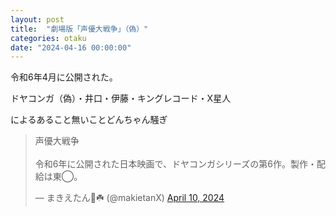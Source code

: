 ```yaml
---
layout: post
title:  "劇場版「声優大戦争」（偽）"
categories: otaku
date: "2024-04-16 00:00:00"
---
```


令和6年4月に公開された。

ドヤコンガ（偽）・井口・伊藤・キングレコード・X星人

によるあること無いことどんちゃん騒ぎ

<blockquote class="twitter-tweet"><p lang="ja" dir="ltr">声優大戦争<br><br>令和6年に公開された日本映画で、ドヤコンガシリーズの第6作。製作・配給は東◯。</p>&mdash; まきえたん🥦☘️ (@makietanX) <a href="https://twitter.com/makietanX/status/1777989181647864278?ref_src=twsrc%5Etfw">April 10, 2024</a></blockquote> <script async src="https://platform.twitter.com/widgets.js" charset="utf-8"></script>
